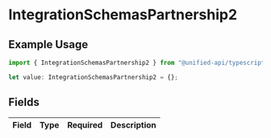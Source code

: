 # IntegrationSchemasPartnership2

## Example Usage

```typescript
import { IntegrationSchemasPartnership2 } from "@unified-api/typescript-sdk/sdk/models/shared";

let value: IntegrationSchemasPartnership2 = {};
```

## Fields

| Field       | Type        | Required    | Description |
| ----------- | ----------- | ----------- | ----------- |